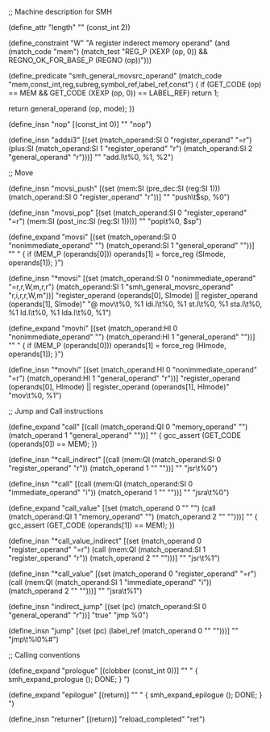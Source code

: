 ;; Machine description for SMH

(define_attr "length" "" (const_int 2))

(define_constraint "W"
 "A register inderect memory operand"
 (and (match_code "mem")
      (match_test "REG_P (XEXP (op, 0))
		   && REGNO_OK_FOR_BASE_P (REGNO (op))")))

(define_predicate "smh_general_movsrc_operand"
  (match_code "mem,const_int,reg,subreg,symbol_ref,label_ref,const")
{
  if (GET_CODE (op) == MEM && GET_CODE (XEXP (op, 0)) == LABEL_REF)
    return 1;

  return general_operand (op, mode);
})

(define_insn "nop"
  [(const_int 0)]
  ""
  "nop")

(define_insn "addsi3"
  [(set (match_operand:SI 0 "register_operand" "=r")
	 (plus:SI
	  (match_operand:SI 1 "register_operand" "r")
	  (match_operand:SI 2 "general_operand" "r")))]
  ""
  "add.l\t%0, %1, %2")

;; Move

(define_insn "movsi_push"
  [(set (mem:SI (pre_dec:SI (reg:SI 1)))
	(match_operand:SI 0 "register_operand" "r"))]
  ""
  "push\t$sp, %0")

(define_insn "movsi_pop"
  [(set (match_operand:SI 0 "register_operand" "=r")
	(mem:SI (post_inc:SI (reg:SI 1))))]
  ""
  "pop\t%0, $sp")

(define_expand "movsi"
  [(set (match_operand:SI 0 "nonimmediate_operand" "")
	(match_operand:SI 1 "general_operand" ""))]
  ""
  "
{
  if (MEM_P (operands[0]))
    operands[1] = force_reg (SImode, operands[1]);
}")

(define_insn "*movsi"
  [(set (match_operand:SI 0 "nonimmediate_operand" "=r,r,W,m,r,r")
	(match_operand:SI 1 "smh_general_movsrc_operand" "r,i,r,r,W,m"))]
  "register_operand (operands[0], SImode)
   || register_operand (operands[1], SImode)"
  "@
  mov\t%0, %1
  ldi.l\t%0, %1
  st.l\t%0, %1
  sta.l\t%0, %1
  ld.l\t%0, %1
  lda.l\t%0, %1")

(define_expand "movhi"
  [(set (match_operand:HI 0 "nonimmediate_operand" "")
	(match_operand:HI 1 "general_operand" ""))]
  ""
  "
{
  if (MEM_P (operands[0]))
    operands[1] = force_reg (HImode, operands[1]);
}")

(define_insn "*movhi"
  [(set (match_operand:HI 0 "nonimmediate_operand" "=r")
	(match_operand:HI 1 "general_operand" "r"))]
  "register_operand (operands[0], HImode)
   || register_operand (operands[1], HImode)"
  "mov\t%0, %1")

;; Jump and Call instructions

(define_expand "call"
  [(call (match_operand:QI 0 "memory_operand" "")
	 (match_operand 1 "general_operand" ""))]
  ""
{
  gcc_assert (GET_CODE (operands[0]) == MEM);
})

(define_insn "*call_indirect"
  [(call (mem:QI (match_operand:SI 0 "register_operand" "r"))
	 (match_operand 1 "" ""))]
  ""
  "jsr\t%0")

(define_insn "*call"
  [(call (mem:QI (match_operand:SI 0 "immediate_operand" "i"))
	 (match_operand 1 "" ""))]
  ""
  "jsra\t%0")

(define_expand "call_value"
  [(set (match_operand 0 "" "")
	  (call (match_operand:QI 1 "memory_operand" "")
		(match_operand 2 "" "")))]
  ""
{
  gcc_assert (GET_CODE (operands[1]) == MEM);
})

(define_insn "*call_value_indirect"
  [(set (match_operand 0 "register_operand" "=r")
	(call (mem:QI (match_operand:SI 1 "register_operand" "r"))
	      (match_operand 2 "" "")))]
  ""
  "jsr\t%1")

(define_insn "*call_value"
  [(set (match_operand 0 "register_operand" "=r")
	(call (mem:QI (match_operand:SI 1 "immediate_operand" "i"))
	      (match_operand 2 "" "")))]
  ""
  "jsra\t%1")

(define_insn "indirect_jump"
  [(set (pc) (match_operand:SI 0 "general_operand" "r"))]
  "true"
  "jmp %0")

(define_insn "jump"
  [(set (pc) (label_ref (match_operand 0 "" "")))]
  ""
  "jmp\t%l0%#")

;; Calling conventions

(define_expand "prologue"
  [(clobber (const_int 0))]
  ""
  "
{
  smh_expand_prologue ();
  DONE;
}
")

(define_expand "epilogue"
  [(return)]
  ""
  "
{
  smh_expand_epilogue ();
  DONE;
}
")

(define_insn "returner"
  [(return)]
  "reload_completed"
  "ret")
